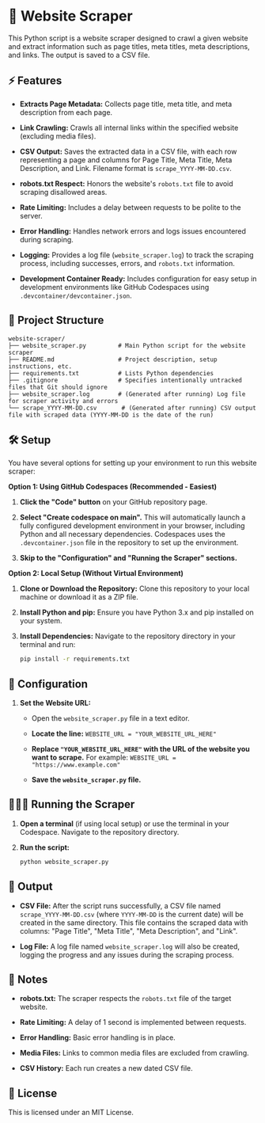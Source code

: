 # 🤖 Website Scraper

This Python script is a website scraper designed to crawl a given website and extract information such as page titles, meta titles, meta descriptions, and links. The output is saved to a CSV file.

## ⚡️ Features

*   **Extracts Page Metadata:**  Collects page title, meta title, and meta description from each page.

*   **Link Crawling:**  Crawls all internal links within the specified website (excluding media files).

*   **CSV Output:**  Saves the extracted data in a CSV file, with each row representing a page and columns for Page Title, Meta Title, Meta Description, and Link.  Filename format is `scrape_YYYY-MM-DD.csv`.

*   **robots.txt Respect:**  Honors the website's `robots.txt` file to avoid scraping disallowed areas.

*   **Rate Limiting:**  Includes a delay between requests to be polite to the server.

*   **Error Handling:**  Handles network errors and logs issues encountered during scraping.

*   **Logging:**  Provides a log file (`website_scraper.log`) to track the scraping process, including successes, errors, and `robots.txt` information.

*   **Development Container Ready:** Includes configuration for easy setup in development environments like GitHub Codespaces using `.devcontainer/devcontainer.json`.

## 🧩 Project Structure

```
website-scraper/
├── website_scraper.py         # Main Python script for the website scraper
├── README.md                  # Project description, setup instructions, etc.
├── requirements.txt           # Lists Python dependencies
├── .gitignore                 # Specifies intentionally untracked files that Git should ignore
├── website_scraper.log        # (Generated after running) Log file for scraper activity and errors
└── scrape_YYYY-MM-DD.csv       # (Generated after running) CSV output file with scraped data (YYYY-MM-DD is the date of the run)
```

## 🛠️ Setup

You have several options for setting up your environment to run this website scraper:

**Option 1: Using GitHub Codespaces (Recommended - Easiest)**

1.  **Click the "Code" button** on your GitHub repository page.

2.  **Select "Create codespace on main".** This will automatically launch a fully configured development environment in your browser, including Python and all necessary dependencies.  Codespaces uses the `.devcontainer.json` file in the repository to set up the environment.

3.  **Skip to the "Configuration" and "Running the Scraper" sections.**

**Option 2: Local Setup (Without Virtual Environment)**

1.  **Clone or Download the Repository:**  Clone this repository to your local machine or download it as a ZIP file.

2.  **Install Python and pip:** Ensure you have Python 3.x and pip installed on your system.

3.  **Install Dependencies:** Navigate to the repository directory in your terminal and run:

    ```bash
    pip install -r requirements.txt
    ```

## 🧩 Configuration

1.  **Set the Website URL:**

    *   Open the `website_scraper.py` file in a text editor.

    *   **Locate the line:** `WEBSITE_URL = "YOUR_WEBSITE_URL_HERE"`

    *   **Replace `"YOUR_WEBSITE_URL_HERE"` with the URL of the website you want to scrape.** For example: `WEBSITE_URL = "https://www.example.com"`

    *   **Save the `website_scraper.py` file.**

## 🏃🏻‍♂️ Running the Scraper

1.  **Open a terminal** (if using local setup) or use the terminal in your Codespace. Navigate to the repository directory.

2.  **Run the script:**

    ```bash
    python website_scraper.py
    ```

## 📄 Output

*   **CSV File:** After the script runs successfully, a CSV file named `scrape_YYYY-MM-DD.csv` (where `YYYY-MM-DD` is the current date) will be created in the same directory. This file contains the scraped data with columns: "Page Title", "Meta Title", "Meta Description", and "Link".

*   **Log File:** A log file named `website_scraper.log` will also be created, logging the progress and any issues during the scraping process.

## 📝 Notes

*   **robots.txt:** The scraper respects the `robots.txt` file of the target website.

*   **Rate Limiting:** A delay of 1 second is implemented between requests.

*   **Error Handling:** Basic error handling is in place.

*   **Media Files:** Links to common media files are excluded from crawling.

*   **CSV History:**  Each run creates a new dated CSV file.

## 🪪 License

This is licensed under an MIT License.